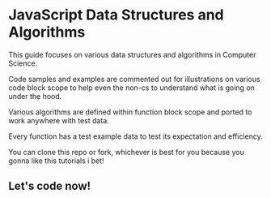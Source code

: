 # JavaScript Data Structures and Algorithms

This guide focuses on various data structures and algorithms in Computer Science.

Code samples and examples are commented out for illustrations on various code block scope to help even the non-cs to understand what is going on under the hood.

Various algorithms are defined within function block scope and ported to work anywhere with test data.

Every function has a test example data to test its expectation and efficiency.

You can clone this repo or fork, whichever is best for you because you gonna like this tutorials i bet! 

## Let's code now!